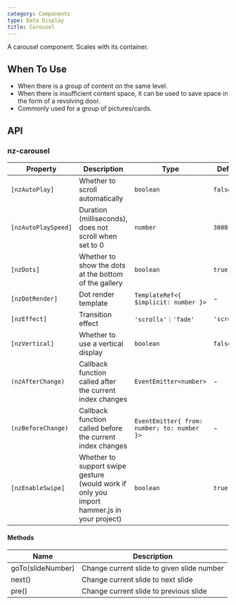 ```yaml
---
category: Components
type: Data Display
title: Carousel
---
```


A carousel component. Scales with its container.

## When To Use

- When there is a group of content on the same level.
- When there is insufficient content space, it can be used to save space in the form of a revolving door.
- Commonly used for a group of pictures/cards.

## API

### nz-carousel

| Property | Description | Type | Default |
| -------- | ----------- | ---- | ------- |
| `[nzAutoPlay]` | Whether to scroll automatically | `boolean` | `false` |
| `[nzAutoPlaySpeed]` | Duration (milliseconds), does not scroll when set to 0 | `number` | `3000` |
| `[nzDots]` | Whether to show the dots at the bottom of the gallery | `boolean` | `true` |
| `[nzDotRender]` | Dot render template | `TemplateRef<{ $implicit: number }>` | - |
| `[nzEffect]` | Transition effect | `'scrollx'｜'fade'` | `'scrollx'` |
| `[nzVertical]` | Whether to use a vertical display | `boolean` | `false` |
| `(nzAfterChange)` | Callback function called after the current index changes | `EventEmitter<number>` | - |
| `(nzBeforeChange)` | Callback function called before the current index changes | `EventEmitter{ from: number; to: number }>` | - |
| `[nzEnableSwipe]` | Whether to support swipe gesture (would work if only you import hammer.js in your project)  | `boolean` | `true` |

#### Methods

| Name | Description |
| ---- | ----------- |
| goTo(slideNumber) | Change current slide to given slide number |
| next() | Change current slide to next slide |
| pre() | Change current slide to previous slide |

